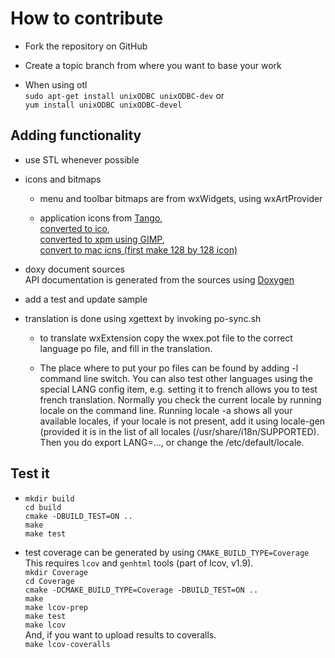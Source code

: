 # How to contribute

- Fork the repository on GitHub

- Create a topic branch from where you want to base your work

- When using otl   
    `sudo apt-get install unixODBC unixODBC-dev` or   
    `yum install unixODBC unixODBC-devel`  

## Adding functionality

- use STL whenever possible 

- icons and bitmaps
  - menu and toolbar bitmaps are from wxWidgets, using wxArtProvider

  - application icons from [Tango](http://tango.freedesktop.org/Tango_Desktop_Project),   
  [converted to ico](http://www.convertico.com/),   
  [converted to xpm using GIMP](http://www.gimp.org/),   
  [convert to mac icns (first make 128 by 128 icon)](http://iconverticons.com/)

- doxy document sources  
  API documentation is generated from the sources 
  using [Doxygen](http://www.stack.nl/~dimitri/doxygen/)
  
- add a test and update sample
 
- translation is done using xgettext by invoking po-sync.sh   
  - to translate wxExtension copy the wxex.pot file to the correct language po 
    file, and fill in the translation.

  - The place where to put your po files can be found by adding -l command line switch.
    You can also test other languages using the special LANG config item,
    e.g. setting it to french allows you to test french translation.
    Normally you check the current locale by running locale on the
    command line. Running locale -a shows all your available locales, if your
    locale is not present, add it using locale-gen (provided it is in 
    the list of all locales (/usr/share/i18n/SUPPORTED).
    Then you do export LANG=..., or change the /etc/default/locale.
    
## Test it

- `mkdir build`   
  `cd build`   
  `cmake -DBUILD_TEST=ON ..`   
  `make`   
  `make test`   

- test coverage can be generated by using `CMAKE_BUILD_TYPE=Coverage`    
  This requires `lcov` and `genhtml` tools (part of lcov, v1.9).    
  `mkdir Coverage`   
  `cd Coverage`   
  `cmake -DCMAKE_BUILD_TYPE=Coverage -DBUILD_TEST=ON ..`   
  `make`  
  `make lcov-prep`  
  `make test`  
  `make lcov`  
  And, if you want to upload results to coveralls.    
  `make lcov-coveralls`   

